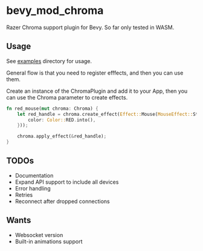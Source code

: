 # bevy_mod_chroma
Razer Chroma support plugin for Bevy. So far only tested in WASM.

## Usage

See [examples](https://github.com/datael/bevy_mod_chroma/tree/develop/examples) directory for usage.

General flow is that you need to register efffects, and then you can use them.

Create an instance of the ChromaPlugin and add it to your App, then you can use the Chroma parameter to create effects.

```rust
fn red_mouse(mut chroma: Chroma) {
    let red_handle = chroma.create_effect(Effect::Mouse(MouseEffect::Static {
        color: Color::RED.into(),
    }));

    chroma.apply_effect(&red_handle);
}
```

## TODOs
* Documentation
* Expand API support to include all devices
* Error handling
* Retries
* Reconnect after dropped connections

## Wants
* Websocket version
* Built-in animations support
